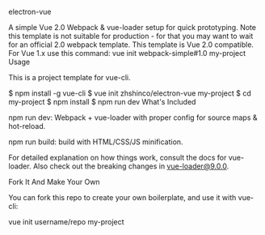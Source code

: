 electron-vue

A simple Vue 2.0 Webpack & vue-loader setup for quick prototyping. Note this template is not suitable for production - for that you may want to wait for an official 2.0 webpack template.
This template is Vue 2.0 compatible. For Vue 1.x use this command: vue init webpack-simple#1.0 my-project
Usage

This is a project template for vue-cli.

$ npm install -g vue-cli
$ vue init zhshinco/electron-vue my-project
$ cd my-project
$ npm install
$ npm run dev
What's Included

npm run dev: Webpack + vue-loader with proper config for source maps & hot-reload.

npm run build: build with HTML/CSS/JS minification.

For detailed explanation on how things work, consult the docs for vue-loader. Also check out the breaking changes in vue-loader@9.0.0.

Fork It And Make Your Own

You can fork this repo to create your own boilerplate, and use it with vue-cli:

vue init username/repo my-project